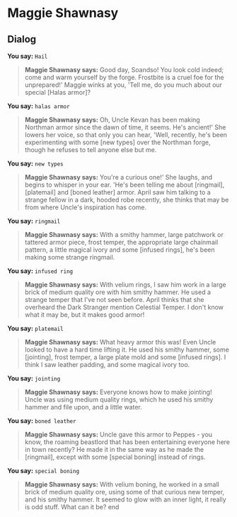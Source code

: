 # Maggie Shawnasy


## Dialog

**You say:** `Hail`



>**Maggie Shawnasy says:** Good day, Soandso!  You look cold indeed; come and warm yourself by the forge.  Frostbite is a cruel foe for the unprepared!'  Maggie winks at you, 'Tell me, do you much about our special [Halas armor]?

**You say:** `halas armor`



>**Maggie Shawnasy says:** Oh, Uncle Kevan has been making Northman armor since the dawn of time, it seems.  He's ancient!'  She lowers her voice, so that only you can hear, 'Well, recently, he's been experimenting with some [new types] over the Northman forge, though he refuses to tell anyone else but me.

**You say:** `new types`



>**Maggie Shawnasy says:** You're a curious one!'  She laughs, and begins to whisper in your ear.  'He's been telling me about [ringmail], [platemail] and [boned leather] armor.  April saw him talking to a strange fellow in a dark, hooded robe recently, she thinks that may be from where Uncle's inspiration has come.

**You say:** `ringmail`



>**Maggie Shawnasy says:** With a smithy hammer, large patchwork or tattered armor piece, frost temper, the appropriate large chainmail pattern, a little magical ivory and some [infused rings], he's been making some strange ringmail.

**You say:** `infused ring`



>**Maggie Shawnasy says:** With velium rings, I saw him work in a large brick of medium quality ore with him smithy hammer.  He used a strange temper that I've not seen before.  April thinks that she overheard the Dark Stranger mention Celestial Temper.  I don't know what it may be, but it makes good armor!

**You say:** `platemail`



>**Maggie Shawnasy says:** What heavy armor this was!  Even Uncle looked to have a hard time lifting it.  He used his smithy hammer, some [jointing], frost temper, a large plate mold and some [infused rings].  I think I saw leather padding, and some magical ivory too.

**You say:** `jointing`



>**Maggie Shawnasy says:** Everyone knows how to make jointing!  Uncle was using medium quality rings, which he used his smithy hammer and file upon, and a little water.

**You say:** `boned leather`



>**Maggie Shawnasy says:** Uncle gave this armor to Peppes - you know, the roaming beastlord that has been entertaining everyone here in town recently?  He made it in the same way as he made the [ringmail], except with some [special boning] instead of rings.

**You say:** `special boning`



>**Maggie Shawnasy says:** With velium boning, he worked in a small brick of medium quality ore, using some of that curious new temper, and his smithy hammer.  It seemed to glow with an inner light, it really is odd stuff.  What can it be?
end





